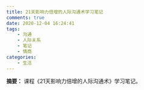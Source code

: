 ```yaml
---
title: 21天影响力倍增的人际沟通术学习笔记
comments: true
date: 2020-12-04 16:24:41
tags:
    - 沟通
    - 人际关系
    - 笔记
    - 情商
categories:
    - 生活
---
```

__摘要：__
课程《21天影响力倍增的人际沟通术》学习笔记。
<!-- more -->
